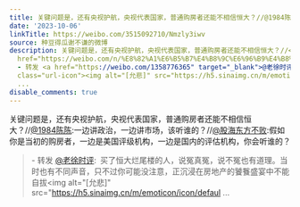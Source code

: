 ```yaml
---
title: 关键问题是，还有央视护航，央视代表国家，普通购房者还能不相信恒大？//@1984陈陈:一边讲政治，一边讲市场，该听谁的？//@股海东方不败:假如你是当初的购房者，...
date: '2023-10-06'
linkTitle: https://weibo.com/3515092710/Nmzly3iwv
source: 种豆得瓜谢不谦的微博
description: 关键问题是，还有央视护航，央视代表国家，普通购房者还能不相信恒大？//<a href="https://weibo.com/n/1984%E9%99%88%E9%99%88">@1984陈陈</a>:一边讲政治，一边讲市场，该听谁的？//<a
  href="https://weibo.com/n/%E8%82%A1%E6%B5%B7%E4%B8%9C%E6%96%B9%E4%B8%8D%E8%B4%A5">@股海东方不败</a>:假如你是当初的购房者，一边是美国评级机构，一边是国内的评估机构，你会听谁的？<br><blockquote>
  - 转发 <a href="https://weibo.com/1358776365" target="_blank">@老徐时评</a>: 买了恒大烂尾楼的人，说冤真冤，说不冤也有道理。当时也有不同声音，只不过你可能没注意，正沉浸在房地产的饕餮盛宴中不能自拔<span
  class="url-icon"><img alt="[允悲]" src="https://h5.sinaimg.cn/m/emoticon/icon/defaul
  ...
disable_comments: true
---
```

关键问题是，还有央视护航，央视代表国家，普通购房者还能不相信恒大？//<a href="https://weibo.com/n/1984%E9%99%88%E9%99%88">@1984陈陈</a>:一边讲政治，一边讲市场，该听谁的？//<a href="https://weibo.com/n/%E8%82%A1%E6%B5%B7%E4%B8%9C%E6%96%B9%E4%B8%8D%E8%B4%A5">@股海东方不败</a>:假如你是当初的购房者，一边是美国评级机构，一边是国内的评估机构，你会听谁的？<br><blockquote> - 转发 <a href="https://weibo.com/1358776365" target="_blank">@老徐时评</a>: 买了恒大烂尾楼的人，说冤真冤，说不冤也有道理。当时也有不同声音，只不过你可能没注意，正沉浸在房地产的饕餮盛宴中不能自拔<span class="url-icon"><img alt="[允悲]" src="https://h5.sinaimg.cn/m/emoticon/icon/defaul ...